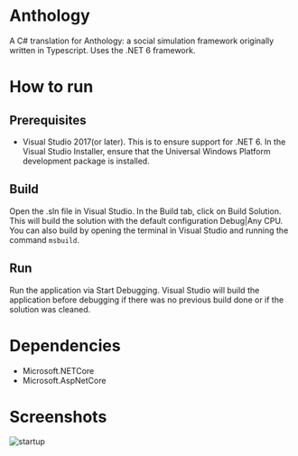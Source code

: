 # Anthology
A C# translation for Anthology: a social simulation framework originally written in Typescript. Uses the .NET 6 framework.

# How to run
## Prerequisites
- Visual Studio 2017(or later). This is to ensure support for .NET 6. In the Visual Studio Installer, ensure that the Universal Windows Platform development package is installed.

## Build
Open the .sln file in Visual Studio. In the Build tab, click on Build Solution.
This will build the solution with the default configuration Debug|Any CPU.
You can also build by opening the terminal in Visual Studio and running the command ``` msbuild ```. 

## Run
Run the application via Start Debugging. Visual Studio will build the application before debugging
if there was no previous build done or if the solution was cleaned.

# Dependencies
- Microsoft.NETCore
- Microsoft.AspNetCore

# Screenshots
![startup](https://github.com/alexo1110/Anthology/blob/e26d9942c985b641c672655007d1f6b88dc1adb0/screenshots/on_startup.png)
